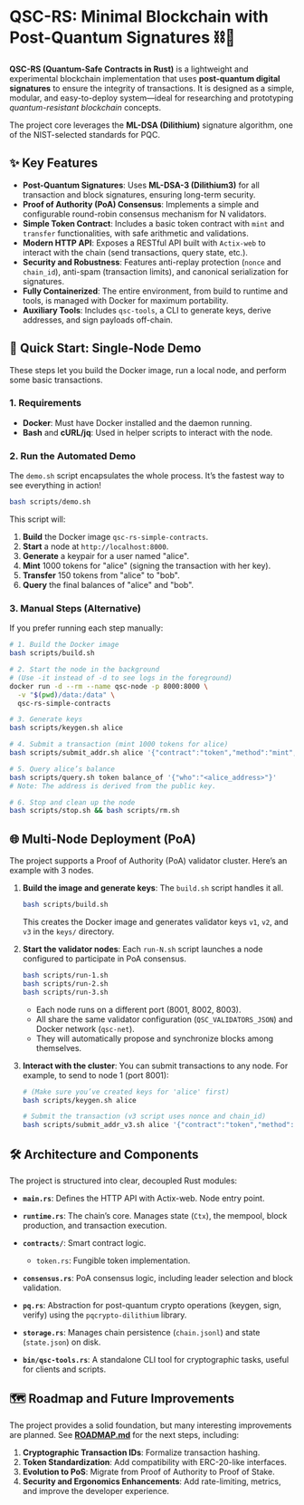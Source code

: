 # QSC-RS: Minimal Blockchain with Post-Quantum Signatures ⛓️💎

**QSC-RS (Quantum-Safe Contracts in Rust)** is a lightweight and experimental blockchain implementation that uses **post-quantum digital signatures** to ensure the integrity of transactions. It is designed as a simple, modular, and easy-to-deploy system—ideal for researching and prototyping *quantum-resistant blockchain* concepts.

The project core leverages the **ML-DSA (Dilithium)** signature algorithm, one of the NIST-selected standards for PQC.

## ✨ Key Features

* **Post-Quantum Signatures**: Uses **ML-DSA-3 (Dilithium3)** for all transaction and block signatures, ensuring long-term security.
* **Proof of Authority (PoA) Consensus**: Implements a simple and configurable round-robin consensus mechanism for N validators.
* **Simple Token Contract**: Includes a basic token contract with `mint` and `transfer` functionalities, with safe arithmetic and validations.
* **Modern HTTP API**: Exposes a RESTful API built with `Actix-web` to interact with the chain (send transactions, query state, etc.).
* **Security and Robustness**: Features anti-replay protection (`nonce` and `chain_id`), anti-spam (transaction limits), and canonical serialization for signatures.
* **Fully Containerized**: The entire environment, from build to runtime and tools, is managed with Docker for maximum portability.
* **Auxiliary Tools**: Includes `qsc-tools`, a CLI to generate keys, derive addresses, and sign payloads off-chain.

## 🚀 Quick Start: Single-Node Demo

These steps let you build the Docker image, run a local node, and perform some basic transactions.

### 1. Requirements

* **Docker**: Must have Docker installed and the daemon running.
* **Bash** and **cURL/jq**: Used in helper scripts to interact with the node.

### 2. Run the Automated Demo

The `demo.sh` script encapsulates the whole process. It’s the fastest way to see everything in action!

```bash
bash scripts/demo.sh
```

This script will:

1. **Build** the Docker image `qsc-rs-simple-contracts`.
2. **Start** a node at `http://localhost:8000`.
3. **Generate** a keypair for a user named "alice".
4. **Mint** 1000 tokens for "alice" (signing the transaction with her key).
5. **Transfer** 150 tokens from "alice" to "bob".
6. **Query** the final balances of "alice" and "bob".

### 3. Manual Steps (Alternative)

If you prefer running each step manually:

```bash
# 1. Build the Docker image
bash scripts/build.sh

# 2. Start the node in the background
# (Use -it instead of -d to see logs in the foreground)
docker run -d --rm --name qsc-node -p 8000:8000 \
  -v "$(pwd)/data:/data" \
  qsc-rs-simple-contracts

# 3. Generate keys
bash scripts/keygen.sh alice

# 4. Submit a transaction (mint 1000 tokens for alice)
bash scripts/submit_addr.sh alice '{"contract":"token","method":"mint","args":{"to":"SELF","amount":1000}}'

# 5. Query alice’s balance
bash scripts/query.sh token balance_of '{"who":"<alice_address>"}'
# Note: The address is derived from the public key.

# 6. Stop and clean up the node
bash scripts/stop.sh && bash scripts/rm.sh
```

## 🌐 Multi-Node Deployment (PoA)

The project supports a Proof of Authority (PoA) validator cluster. Here’s an example with 3 nodes.

1. **Build the image and generate keys**:
   The `build.sh` script handles it all.

   ```bash
   bash scripts/build.sh
   ```

   This creates the Docker image and generates validator keys `v1`, `v2`, and `v3` in the `keys/` directory.

2. **Start the validator nodes**:
   Each `run-N.sh` script launches a node configured to participate in PoA consensus.

   ```bash
   bash scripts/run-1.sh
   bash scripts/run-2.sh
   bash scripts/run-3.sh
   ```

   * Each node runs on a different port (8001, 8002, 8003).
   * All share the same validator configuration (`QSC_VALIDATORS_JSON`) and Docker network (`qsc-net`).
   * They will automatically propose and synchronize blocks among themselves.

3. **Interact with the cluster**:
   You can submit transactions to any node. For example, to send to node 1 (port 8001):

   ```bash
   # (Make sure you’ve created keys for 'alice' first)
   bash scripts/keygen.sh alice

   # Submit the transaction (v3 script uses nonce and chain_id)
   bash scripts/submit_addr_v3.sh alice '{"contract":"token","method":"mint","args":{"to":"SELF","amount":500}}'
   ```

## 🛠️ Architecture and Components

The project is structured into clear, decoupled Rust modules:

* **`main.rs`**: Defines the HTTP API with Actix-web. Node entry point.
* **`runtime.rs`**: The chain’s core. Manages state (`Ctx`), the mempool, block production, and transaction execution.
* **`contracts/`**: Smart contract logic.

  * `token.rs`: Fungible token implementation.
* **`consensus.rs`**: PoA consensus logic, including leader selection and block validation.
* **`pq.rs`**: Abstraction for post-quantum crypto operations (keygen, sign, verify) using the `pqcrypto-dilithium` library.
* **`storage.rs`**: Manages chain persistence (`chain.jsonl`) and state (`state.json`) on disk.
* **`bin/qsc-tools.rs`**: A standalone CLI tool for cryptographic tasks, useful for clients and scripts.

## 🗺️ Roadmap and Future Improvements

The project provides a solid foundation, but many interesting improvements are planned. See [**ROADMAP.md**](ROADMAP.md) for the next steps, including:

1. **Cryptographic Transaction IDs**: Formalize transaction hashing.
2. **Token Standardization**: Add compatibility with ERC-20-like interfaces.
3. **Evolution to PoS**: Migrate from Proof of Authority to Proof of Stake.
4. **Security and Ergonomics Enhancements**: Add rate-limiting, metrics, and improve the developer experience.


